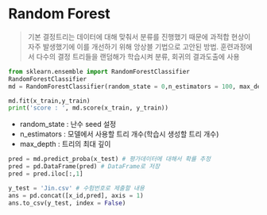# Random Forest

> 기본 결정트리는 데이터에 대해 맞춰서 분류를 진행했기 때문에 과적합 현상이 자주 발생했기에 이를 개선하기 위해 앙상블 기법으로 고안된 방법.  훈련과정에서 다수의 결정 트리들을 랜덤해가 학습시켜 분류, 회귀의 결과도출에 사용

```python
from sklearn.ensemble import RandomForestClassifier
RandomForestClassifier
md = RandomForestClassifier(random_state = 0,n_estimators = 100, max_depth = 10)

md.fit(x_train,y_train)
print('score : ', md.score(x_train, y_train))
```

* random_state : 난수 seed 설정
* n_estimators : 모델에서 사용할 트리 개수(학습시 생성할 트리 개수)
* max_depth : 트리의 최대 깊이

```python
pred = md.predict_proba(x_test) # 평가데이터에 대해서 확률 추정
pred = pd.DataFrame(pred) # DataFrame로 저장
pred = pred.iloc[:,1] 
```

```python
y_test = 'Jin.csv' # 수험번호로 제출할 내용
ans = pd.concat([x_id,pred], axis = 1)
ans.to_csv(y_test, index = False)
```

